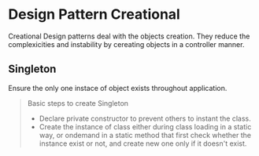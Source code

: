 # Design Pattern Creational
Creational Design patterns deal with the objects creation. They reduce the complexicities and instability by cereating objects in a controller manner. 
## Singleton
Ensure the only one instace of object exists throughout application.
> Basic steps to create Singleton
> - Declare private constructor to prevent others to instant the class. 
> - Create the instance of class either during class loading in a static way, or ondemand in a static method that first check whether the instance exist or not, and create new one only if it doesn't exist. 
